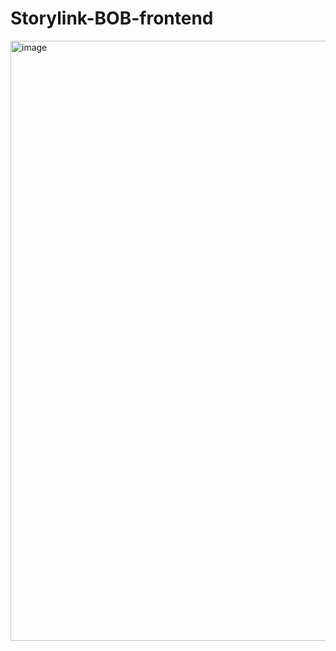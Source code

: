 # Storylink-BOB-frontend

<img width="960" alt="image" src="https://github.com/Sainikhil28/Storylink-BOB-frontend/assets/96835217/fa30d827-242f-442f-8c21-5ae613b1d9f9">
